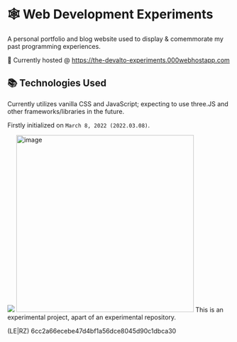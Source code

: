 # 🕸 Web Development Experiments
A personal portfolio and blog website used to display & comemmorate my past programming experiences. 

🔗 Currently hosted @ https://the-devalto-experiments.000webhostapp.com

## 📚 Technologies Used
Currently utilizes vanilla CSS and JavaScript; expecting to use three.JS and other frameworks/libraries in the future.

Firstly initialized on `March 8, 2022 (2022.03.08)`.

<img src="https://github.com/dev-alto/Web-Development-Experiments/blob/master/ezgif.com-optimize.gif">
<img width="400" alt="image" src="https://user-images.githubusercontent.com/51037255/229574309-7761124d-70a8-429a-b41c-c09a8b8a99a3.png">
This is an experimental project, apart of an experimental repository.

(LE|RZ)
6cc2a66ecebe47d4bf1a56dce8045d90c1dbca30